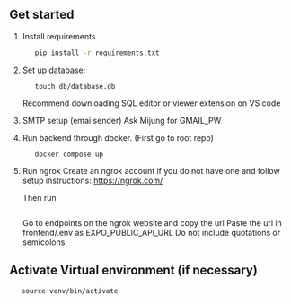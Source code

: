 ## Get started

1. Install requirements

   ```bash
      pip install -r requirements.txt
   ```

2. Set up database:
   ```mkdir -p db
      touch db/database.db
   ```
   Recommend downloading SQL editor or viewer extension on VS code
3. SMTP setup (emai sender)
   Ask Mijung for GMAIL_PW 

4. Run backend through docker. (First go to root repo)
   ```docker compose build
      docker compose up
   ```


5. Run ngrok
   Create an ngrok account if you do not have one and follow setup instructions: https://ngrok.com/

   Then run
   ````ngrok http 8000

   ````

   Go to endpoints on the ngrok website and copy the url
   Paste the url in frontend/.env as EXPO_PUBLIC_API_URL
   Do not include quotations or semicolons

## Activate Virtual environment (if necessary)
    
   ```python3 -m venv venv
      source venv/bin/activate
   ```
